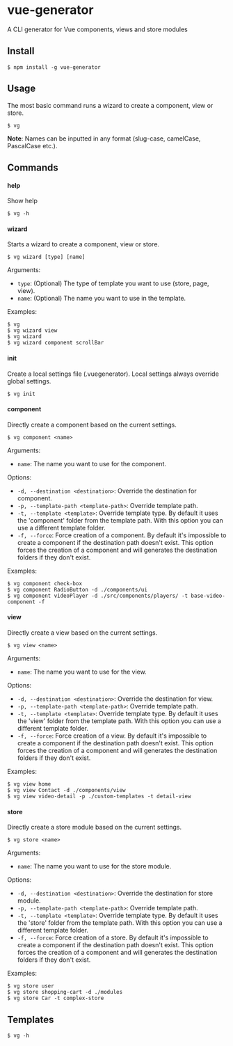 # vue-generator
A CLI generator for Vue components, views and store modules

## Install

```console
$ npm install -g vue-generator
```

## Usage

The most basic command runs a wizard to create a component, view or store.

```console
$ vg
``` 

**Note**: Names can be inputted in any format (slug-case, camelCase, PascalCase etc.). 

## Commands

#### help

Show help

```console
$ vg -h
```

#### wizard

Starts a wizard to create a component, view or store. 

```console
$ vg wizard [type] [name]
```

Arguments:

* ```type```: (Optional) The type of template you want to use (store, page, view). 
* ```name```: (Optional) The name you want to use in the template.

Examples:
```console
$ vg
$ vg wizard view
$ vg wizard
$ vg wizard component scrollBar
```

#### init

Create a local settings file (.vuegenerator). Local settings always override global settings.

```console
$ vg init
```

#### component

Directly create a component based on the current settings.

```console
$ vg component <name>
```

Arguments:

* ```name```: The name you want to use for the component.

Options:

* ```-d, --destination <destination>```: Override the destination for component.
* ```-p, --template-path <template-path>```: Override template path.
* ```-t, --template <template>```: Override template type. By default it uses the 'component' folder from the template path. With this option you can use a different template folder.
* ```-f, --force```: Force creation of a component. By default it's impossible to create a component if the destination path doesn't exist. This option forces the creation of a component and will generates the destination folders if they don't exist. 

Examples:
```console
$ vg component check-box
$ vg component RadioButton -d ./components/ui 
$ vg component videoPlayer -d ./src/components/players/ -t base-video-component -f
```

#### view

Directly create a view based on the current settings.

```console
$ vg view <name>
```

Arguments:

* ```name```: The name you want to use for the view.

Options:

* ```-d, --destination <destination>```: Override the destination for view.
* ```-p, --template-path <template-path>```: Override template path.
* ```-t, --template <template>```: Override template type. By default it uses the 'view' folder from the template path. With this option you can use a different template folder.
* ```-f, --force```: Force creation of a view. By default it's impossible to create a component if the destination path doesn't exist. This option forces the creation of a component and will generates the destination folders if they don't exist. 

Examples:
```console
$ vg view home
$ vg view Contact -d ./components/view 
$ vg view video-detail -p ./custom-templates -t detail-view
```

#### store

Directly create a store module based on the current settings.

```console
$ vg store <name>
```

Arguments:

* ```name```: The name you want to use for the store module.

Options:

* ```-d, --destination <destination>```: Override the destination for store module.
* ```-p, --template-path <template-path>```: Override template path.
* ```-t, --template <template>```: Override template type. By default it uses the 'store' folder from the template path. With this option you can use a different template folder.
* ```-f, --force```: Force creation of a store. By default it's impossible to create a component if the destination path doesn't exist. This option forces the creation of a component and will generates the destination folders if they don't exist. 

Examples:
```console
$ vg store user
$ vg store shopping-cart -d ./modules 
$ vg store Car -t complex-store
```




## Templates

```console
$ vg -h
```

